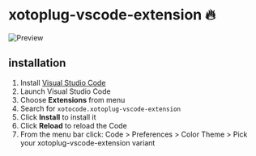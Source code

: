 # xotoplug-vscode-extension 🔥

<img src="https://github.com/xotocode/xotoplug-vscode-extension/raw/development/preview.png" alt="Preview">

## installation

1.  Install [Visual Studio Code](https://code.visualstudio.com/)
2.  Launch Visual Studio Code
3.  Choose **Extensions** from menu
4.  Search for `xotocode.xotoplug-vscode-extension`
5.  Click **Install** to install it
6.  Click **Reload** to reload the Code
7.  From the menu bar click: Code > Preferences > Color Theme > Pick your xotoplug-vscode-extension variant

